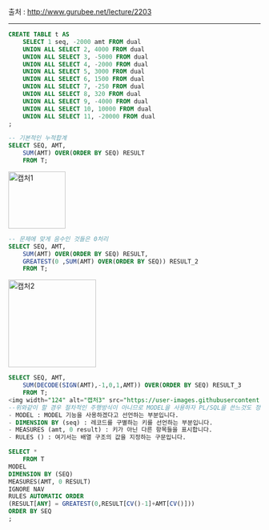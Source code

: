 출처 : http://www.gurubee.net/lecture/2203

-------------------------------------------------
```SQL
CREATE TABLE t AS
    SELECT 1 seq, -2000 amt FROM dual
    UNION ALL SELECT 2, 4000 FROM dual
    UNION ALL SELECT 3, -5000 FROM dual
    UNION ALL SELECT 4, -2000 FROM dual
    UNION ALL SELECT 5, 3000 FROM dual
    UNION ALL SELECT 6, 1500 FROM dual
    UNION ALL SELECT 7, -250 FROM dual
    UNION ALL SELECT 8, 320 FROM dual
    UNION ALL SELECT 9, -4000 FROM dual
    UNION ALL SELECT 10, 10000 FROM dual
    UNION ALL SELECT 11, -20000 FROM dual
;
```
```SQL
-- 기본적인 누적합계
SELECT SEQ, AMT,
    SUM(AMT) OVER(ORDER BY SEQ) RESULT
    FROM T;
```
<img width="114" alt="캡처1" src="https://user-images.githubusercontent.com/34879309/85252309-70df5500-b496-11ea-99f3-709ff0bef558.PNG">


```SQL
-- 문제에 맞게 음수인 것들은 0처리
SELECT SEQ, AMT,
    SUM(AMT) OVER(ORDER BY SEQ) RESULT,
    GREATEST(0 ,SUM(AMT) OVER(ORDER BY SEQ)) RESULT_2
    FROM T;
```
<img width="175" alt="캡처2" src="https://user-images.githubusercontent.com/34879309/85252332-79d02680-b496-11ea-9b05-79ef531abc62.PNG">


```SQL
SELECT SEQ, AMT,
    SUM(DECODE(SIGN(AMT),-1,0,1,AMT)) OVER(ORDER BY SEQ) RESULT_3
    FROM T;
<img width="124" alt="캡처3" src="https://user-images.githubusercontent.com/34879309/85252344-7ccb1700-b496-11ea-85ed-58ab782dc703.PNG">
--위와같이 할 경우 절차적인 주행방식이 아니므로 MODEL을 사용하자 PL/SQL을 쓴느것도 정답
- MODEL : MODEL 기능을 사용하겠다고 선언하는 부분입니다.
- DIMENSION BY (seq) : 레코드를 구별하는 키를 선언하는 부분입니다.
- MEASURES (amt, 0 result) : 키가 아닌 다른 항목들을 표시합니다.
- RULES () : 여기서는 배열 구조의 값을 지정하는 구문입니다.

SELECT *
    FROM T
MODEL
DIMENSION BY (SEQ)
MEASURES(AMT, 0 RESULT)
IGNORE NAV
RULES AUTOMATIC ORDER
(RESULT[ANY] = GREATEST(0,RESULT[CV()-1]+AMT[CV()]))
ORDER BY SEQ
;

```
